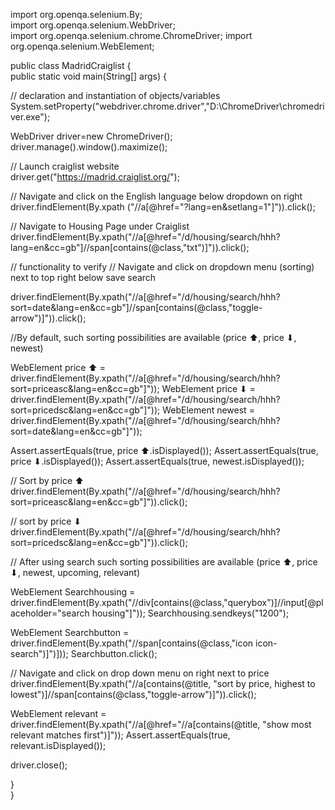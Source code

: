
import org.openqa.selenium.By;  
import org.openqa.selenium.WebDriver;  
import org.openqa.selenium.chrome.ChromeDriver; 
import org.openqa.selenium.WebElement;
   
public class MadridCraiglist {  
public static void main(String[] args) {  
        
  // declaration and instantiation of objects/variables  
   System.setProperty("webdriver.chrome.driver","D:\\ChromeDriver\\chromedriver.exe");  
   
   WebDriver driver=new ChromeDriver();  
   driver.manage().window().maximize();
      
 //  Launch craiglist website  
    driver.get("https://madrid.craiglist.org/");  
    
//  Navigate and click on the English language below dropdown on right 
    driver.findElement(By.xpath ("//a[@href="?lang=en&setlang=1"]")).click();
          
//  Navigate to Housing Page under Craiglist  
    driver.findElement(By.xpath("//a[@href="/d/housing/search/hhh?lang=en&cc=gb"]//span[contains(@class,"txt")]")).click();  

// functionality to verify 
// Navigate and click on dropdown menu (sorting) next to top right below save search

 driver.findElement(By.xpath("//a[@href="/d/housing/search/hhh?sort=date&lang=en&cc=gb"]//span[contains(@class,"toggle-arrow")]")).click();

//By default, such sorting possibilities are available (price ⬆, price ⬇, newest)

WebElement price ⬆ = driver.findElement(By.xpath("//a[@href="/d/housing/search/hhh?sort=priceasc&lang=en&cc=gb"]"));
WebElement price ⬇ = driver.findElement(By.xpath("//a[@href="/d/housing/search/hhh?sort=pricedsc&lang=en&cc=gb"]"));
WebElement newest = driver.findElement(By.xpath("//a[@href="/d/housing/search/hhh?sort=date&lang=en&cc=gb"]"));

 Assert.assertEquals(true, price ⬆.isDisplayed());
 Assert.assertEquals(true, price ⬇.isDisplayed());
 Assert.assertEquals(true, newest.isDisplayed());

// Sort by price ⬆
driver.findElement(By.xpath("//a[@href="/d/housing/search/hhh?sort=priceasc&lang=en&cc=gb"]")).click();

// sort by price ⬇ 
driver.findElement(By.xpath("//a[@href="/d/housing/search/hhh?sort=pricedsc&lang=en&cc=gb"]")).click();

// After using search such sorting possibilities are available (price ⬆, price ⬇, newest, upcoming, relevant)

WebElement Searchhousing = driver.findElement(By.xpath("//div[contains(@class,"querybox")]//input[@placeholder="search housing"]"));
Searchhousing.sendkeys("1200");

WebElement Searchbutton = 
driver.findElement(By.xpath("//span[contains(@class,"icon icon-search")]")]));
Searchbutton.click();	

// Navigate and click on drop down menu on right next to price
driver.findElement(By.xpath("//a[contains(@title, "sort by price, highest to lowest")]//span[contains(@class,"toggle-arrow")]")).click();

WebElement relevant = driver.findElement(By.xpath("//a[@href="//a[contains(@title, "show most relevant matches first")]"));
Assert.assertEquals(true, relevant.isDisplayed());

driver.close();

  }  
  }



